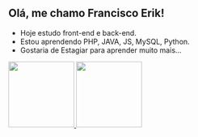 ## Olá, me chamo Francisco Erik! 

- Hoje estudo front-end e back-end.
- Estou aprendendo PHP, JAVA, JS, MySQL, Python.
- Gostaria de Estagiar para aprender muito mais...

<div>
  <a href="https://github.com/Kenshi-Sama">
  <img height="130em" src="https://github-readme-stats.vercel.app/api?username=Kenshi-Sama&show_icons=true&theme=lite&include_all_commits=true&count_private=true"/>
  <img height="130em" src="https://github-readme-stats.vercel.app/api/top-langs/?username=Kenshi-Sama&layout=compact&langs_count=7&theme=lite"/>
</div>

